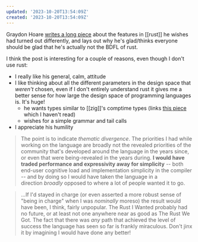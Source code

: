```yaml
---
updated: '2023-10-20T13:54:09Z'
created: '2023-10-20T13:54:09Z'
---
```

Graydon Hoare [writes a long piece](https://graydon2.dreamwidth.org/307291.html) about the features in [[rust]] he wishes had turned out differently, and lays out why he's glad/thinks everyone should be glad that he's actually not the BDFL of rust.

I think the post is interesting for a couple of reasons, even though I don't use rust:
- I really like his general, calm, attitude
- I like thinking about all the different parameters in the design space that _weren't_ chosen, even if I don't entirely understand rust it gives me a better sense for how large the design space of programming languages is. It's huge!
	- he wants types similar to [[zig]]'s comptime types (links [this piece](https://soasis.org/posts/a-mirror-for-rust-a-plan-for-generic-compile-time-introspection-in-rust/) which I haven't read)
	- wishes for a simple grammar and tail calls
- I appreciate his humility

> The point is to indicate _thematic divergence_. The priorities I had while working on the language are broadly not the revealed priorities of the community that's developed around the language in the years since, or even that were being-revealed in the years during. **I would have traded performance and expressivity away for simplicity** -- both end-user cognitive load and implementation simplicity in the compiler -- and by doing so I would have taken the language in a direction _broadly_ opposed to where a lot of people wanted it to go.  
  
> ...If I'd stayed in charge (or even asserted a more robust sense of "being in charge" when I was _nominally_ moreso) the result would have been, I think, fairly unpopular. The Rust I Wanted probably had no future, or at least not one anywhere near as good as The Rust We Got. The fact that there was _any_ path that achieved the level of success the language has seen so far is frankly miraculous. Don't jinx it by imagining I would have done any better!